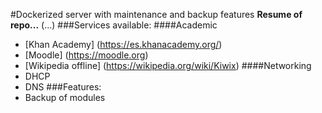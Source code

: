 #Dockerized server with maintenance and backup features
**Resume of repo...** (...)
###Services available:
####Academic
* [Khan Academy] (https://es.khanacademy.org/)
* [Moodle] (https://moodle.org)
* [Wikipedia offline] (https://wikipedia.org/wiki/Kiwix)
####Networking
* DHCP
* DNS 
###Features:
* Backup of modules
